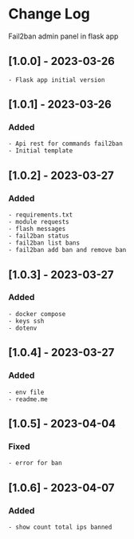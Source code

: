 # Change Log
Fail2ban admin panel in flask app

## [1.0.0] - 2023-03-26
    - Flask app initial version

## [1.0.1] - 2023-03-26

### Added
    - Api rest for commands fail2ban
    - Initial template

## [1.0.2] - 2023-03-27

### Added
    - requirements.txt
    - module requests
    - flash messages
    - fail2ban status
    - fail2ban list bans
    - fail2ban add ban and remove ban

## [1.0.3] - 2023-03-27

### Added
    - docker compose
    - keys ssh
    - dotenv

## [1.0.4] - 2023-03-27

### Added
    - env file
    - readme.me

## [1.0.5] - 2023-04-04

### Fixed
    - error for ban

## [1.0.6] - 2023-04-07

### Added
    - show count total ips banned